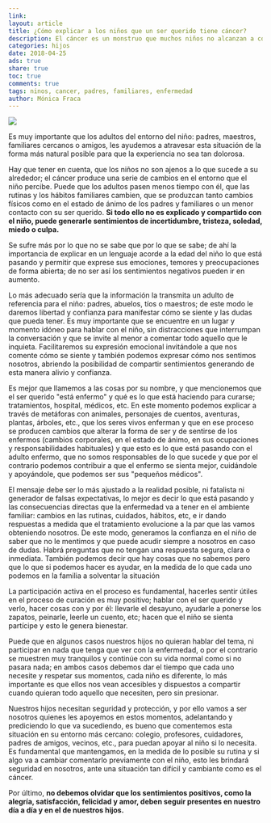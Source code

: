 ```yaml
---
link:
layout: article
title: ¿Cómo explicar a los niños que un ser querido tiene cáncer?
description: El cáncer es un monstruo que muchos niños no alcanzan a comprender. ¿Cómo podemos explicarles qué es el cáncer y esta difícil situación? Te enseñamos a hacerlo.
categories: hijos
date: 2018-04-25
ads: true
share: true
toc: true
comments: true
tags: ninos, cancer, padres, familiares, enfermedad
author: Mónica Fraca
---
```

![](http://familiasana.info/images/hijos/cancer-c_0.jpg)

Es muy importante que los adultos del entorno del niño: padres, maestros, familiares cercanos o amigos, les ayudemos a atravesar esta situación de la forma más natural posible para que la experiencia no sea tan dolorosa.

Hay que tener en cuenta, que los niños no son ajenos a lo que sucede a su alrededor; el cáncer produce una serie de cambios en el entorno que el niño percibe. Puede que los adultos pasen menos tiempo con él, que las rutinas y los hábitos familiares cambien, que se produzcan tanto cambios físicos como en el estado de ánimo de los padres y familiares o un menor contacto con su ser querido. **Si todo ello no es explicado y compartido con el niño, puede generarle sentimientos de incertidumbre, tristeza, soledad, miedo o culpa.**

Se sufre más por lo que no se sabe que por lo que se sabe; de ahí la importancia de explicar en un lenguaje acorde a la edad del niño lo que está pasando y permitir que exprese sus emociones, temores y preocupaciones de forma abierta; de no ser así los sentimientos negativos pueden ir en aumento.

Lo más adecuado sería que la información la transmita un adulto de referencia para el niño: padres, abuelos, tíos o maestros; de este modo le daremos libertad y confianza para manifestar cómo se siente y las dudas que pueda tener. Es muy importante que se encuentre en un lugar y momento idóneo para hablar con el niño, sin distracciones que interrumpan la conversación y que se invite al menor a comentar todo aquello que le inquieta. Facilitaremos su expresión emocional invitándole a que nos comente cómo se siente y también podemos expresar cómo nos sentimos nosotros, abriendo la posibilidad de compartir sentimientos generando de esta manera alivio y confianza.

Es mejor que llamemos a las cosas por su nombre, y que mencionemos que el ser querido "está enfermo" y qué es lo que está haciendo para curarse; tratamientos, hospital, médicos, etc. En este momento podemos explicar a través de metáforas con animales, personajes de cuentos, aventuras, plantas, árboles, etc., que los seres vivos enferman y que en ese proceso se producen cambios que alterar la forma de ser y de sentirse de los enfermos (cambios corporales, en el estado de ánimo, en sus ocupaciones y responsabilidades habituales) y que esto es lo que está pasando con el adulto enfermo, que no somos responsables de lo que sucede y que por el contrario podemos contribuir a que el enfermo se sienta mejor, cuidándole y apoyándole, que podemos ser sus "pequeños médicos".

El mensaje debe ser lo más ajustado a la realidad posible, ni fatalista ni generador de falsas expectativas, lo mejor es decir lo que está pasando y las consecuencias directas que la enfermedad va a tener en el ambiente familiar: cambios en las rutinas, cuidados, hábitos, etc, e ir dando respuestas a medida que el tratamiento evolucione a la par que las vamos obteniendo nosotros. De este modo, generamos la confianza en el niño de saber que no le mentimos y que puede acudir siempre a nosotros en caso de dudas. Habrá preguntas que no tengan una respuesta segura, clara o inmediata. También podemos decir que hay cosas que no sabemos pero que lo que si podemos hacer es ayudar, en la medida de lo que cada uno podemos en la familia a solventar la situación

La participación activa en el proceso es fundamental, hacerles sentir útiles en el proceso de curación es muy positivo; hablar con el ser querido y verlo, hacer cosas con y por él: llevarle el desayuno, ayudarle a ponerse los zapatos, peinarle, leerle un cuento, etc; hacen que el niño se sienta partícipe y esto le genera bienestar.

Puede que en algunos casos nuestros hijos no quieran hablar del tema, ni participar en nada que tenga que ver con la enfermedad, o por el contrario se muestren muy tranquilos y continúe con su vida normal como si no pasara nada; en ambos casos debemos dar el tiempo que cada uno necesite y respetar sus momentos, cada niño es diferente, lo más importante es que ellos nos vean accesibles y dispuestos a compartir cuando quieran todo aquello que necesiten, pero sin presionar.

Nuestros hijos necesitan seguridad y protección, y por ello vamos a ser nosotros quienes les apoyemos en estos momentos, adelantando y prediciendo lo que va sucediendo, es bueno que comentemos esta situación en su entorno más cercano: colegio, profesores, cuidadores, padres de amigos, vecinos, etc., para puedan apoyar al niño si lo necesita. Es fundamental que mantengamos, en la medida de lo posible su rutina y si algo va a cambiar comentarlo previamente con el niño, esto les brindará seguridad en nosotros, ante una situación tan difícil y cambiante como es el cáncer.

Por último, **no debemos olvidar que los sentimientos positivos, como la alegría, satisfacción, felicidad y amor, deben seguir presentes en nuestro día a día y en el de nuestros hijos.**
